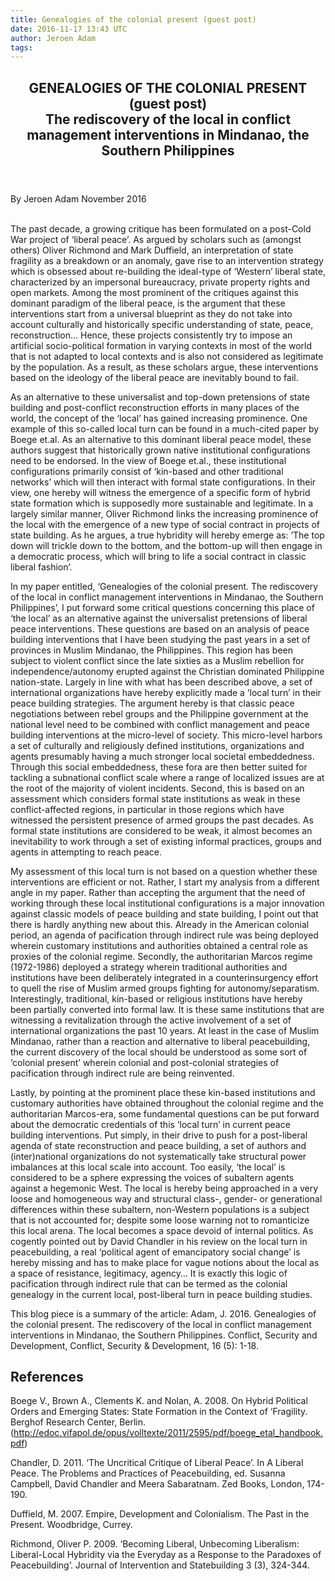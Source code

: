 ```yaml
---
title: Genealogies of the colonial present (guest post)
date: 2016-11-17 13:43 UTC
author: Jeroen Adam
tags:
---
```


<article class="article">
  <header class="title">
    <h1>GENEALOGIES OF THE COLONIAL PRESENT (guest post)<br>
<span class="sub">The rediscovery of the local in conflict management interventions in Mindanao,
the Southern Philippines</span>
</h1>
  </header>
  <footer class="date">
    <time datetime="11/17/2016">By Jeroen Adam November 2016</time>
  </footer>
  <div class="line">&nbsp;</div>
  <div class="body">
    <p>The past decade, a growing critique has been formulated on a post-Cold
War project of ‘liberal peace’. As argued by scholars such as (amongst others)
Oliver Richmond and Mark Duffield, an interpretation of state fragility as a
breakdown or an anomaly, gave rise to an intervention strategy which is obsessed
about re-building the ideal-type of ‘Western’ liberal state, characterized by an
impersonal bureaucracy, private property rights and open markets. Among the most
prominent of the critiques against this dominant paradigm of the liberal peace,
is the argument that these interventions start from a universal blueprint as
they do not take into account culturally and historically specific understanding
of state, peace, reconstruction… Hence, these projects consistently try to
impose an artificial socio-political formation in varying contexts in most of
the world that is not adapted to local contexts and is also not considered as
legitimate by the population. As a result, as these scholars argue, these
interventions based on the ideology of the liberal peace are inevitably bound to
fail. 
</p>
  <p>As an alternative to these universalist and top-down pretensions of state
building and post-conflict reconstruction efforts in many places of the world,
the concept of the ‘local’ has gained increasing prominence. One example of this
so-called local turn can be found in a much-cited paper by Boege et.al.  As an
alternative to this dominant liberal peace model, these authors suggest that
historically grown native institutional configurations need to be endorsed. In
the view of Boege et.al., these institutional configurations primarily consist
of ‘kin-based and other traditional networks’ which will then interact with
formal state configurations. In their view, one hereby will witness the
emergence of a specific form of hybrid state formation which is supposedly more
sustainable and legitimate. In a largely similar manner, Oliver Richmond links
the increasing prominence of the local with the emergence of a new type of
social contract in projects of state building. As he argues, a true hybridity
will hereby emerge as: ‘The top down will trickle down to the bottom, and the
bottom-up will then engage in a democratic process, which will bring to life a
social contract in classic liberal fashion’.
</p>
<p>In my paper entitled, ‘Genealogies of the colonial present. The rediscovery
of the local in conflict management interventions in Mindanao, the Southern
Philippines’, I put forward some critical questions concerning this place of
‘the local’ as an alternative against the universalist pretensions of liberal
peace interventions. These questions are based on an analysis of peace building
interventions that I have been studying the past years in a set of provinces in
Muslim Mindanao, the Philippines. This region has been subject to violent
conflict since the late sixties as a Muslim rebellion for independence/autonomy
erupted against the Christian dominated Philippine nation-state. Largely in line
with what has been described above, a set of international organizations have
hereby explicitly made a ‘local turn’ in their peace building strategies. The
argument hereby is that classic peace negotiations between rebel groups and the
Philippine government at the national level need to be combined with conflict
management and peace building interventions at the micro-level of society. This
micro-level harbors a set of culturally and religiously defined institutions,
organizations and agents presumably having a much stronger local societal
embeddedness. Through this social embeddedness, these fora are then better
suited for tackling a subnational conflict scale where a range of localized
issues are at the root of the majority of violent incidents. Second, this is
based on an assessment which considers formal state institutions as weak in these conflict-affected regions, in
particular in those regions which have witnessed the persistent presence of
armed groups the past decades. As formal state institutions are considered to be
weak, it almost becomes an inevitability to work through a set of existing
informal practices, groups and agents in attempting to reach peace. </p>
<p>
My assessment of this local turn is not based on a question whether these
interventions are efficient or not. Rather, I start my analysis from a different
angle in my paper. Rather than accepting the argument that the need of working
through these local institutional configurations is a major innovation against
classic models of peace building and state building, I point out that there is
hardly anything new about this. Already in the American colonial period, an
agenda of pacification through indirect rule was being deployed wherein
customary institutions and authorities obtained a central role as proxies of the
colonial regime. Secondly, the authoritarian Marcos regime (1972-1986) deployed
a strategy wherein traditional authorities and institutions have been
deliberately integrated in a counterinsurgency effort to quell the rise of
Muslim armed groups fighting for autonomy/separatism. Interestingly,
traditional, kin-based or religious institutions have hereby been partially
converted into formal law. It is these same institutions that are witnessing a
revitalization through the active involvement of a set of international
organizations the past 10 years. At least in the case of Muslim Mindanao, rather
than a reaction and alternative to liberal peacebuilding, the current discovery
of the local should be understood as some sort of ‘colonial present’ wherein
colonial and post-colonial strategies of pacification through indirect rule are
being reinvented. </p>
<p>Lastly, by pointing at the prominent place these kin-based institutions and
customary authorities have obtained throughout the colonial regime and the
authoritarian Marcos-era, some fundamental questions can be put forward about
the democratic credentials of this ‘local turn’ in current peace building
interventions. Put simply, in their drive to push for a post-liberal agenda of
state reconstruction and peace building, a set of authors and (inter)national
organizations do not systematically take structural power imbalances at this
local scale into account. Too easily, ‘the local’ is considered to be a sphere
expressing the voices of subaltern agents against a hegemonic West. The local is
hereby being approached in a very loose and homogeneous way and structural
class-, gender- or generational differences within these subaltern, non-Western
populations is a subject that is not accounted for; despite some loose warning
not to romanticize this local arena. The local becomes a space devoid of
internal politics. As cogently pointed out by David Chandler in his review on
the local turn in peacebuilding, a real ‘political agent of emancipatory social
change’  is hereby missing and has to make place for vague notions about the
local as a space of resistance, legitimacy, agency… It is exactly this logic of
pacification through indirect rule that can be termed as the colonial genealogy
in the current local, post-liberal turn in peace building studies.</p>
<p>This blog piece is a summary of the article: Adam, J. 2016. Genealogies of
the colonial present. The rediscovery of the local in conflict management
interventions in Mindanao, the Southern Philippines. Conflict, Security and
Development, Conflict, Security & Development, 16 (5): 1-18.</p>
<h2>References</h2>
<p>Boege V., Brown A., Clements K. and Nolan, A. 2008. On Hybrid Political
Orders and Emerging States: State Formation in the Context of ‘Fragility.
Berghof Research Center, Berlin.
(<a class="underline" href="http://edoc.vifapol.de/opus/volltexte/2011/2595/pdf/boege_etal_handbook.pdf">http://edoc.vifapol.de/opus/volltexte/2011/2595/pdf/boege_etal_handbook.pdf</a>)</p>
<p>Chandler, D. 2011. ‘The Uncritical Critique of Liberal Peace’. In A Liberal
Peace. The Problems and Practices of Peacebuilding, ed. Susanna Campbell, David
Chandler and Meera Sabaratnam. Zed Books, London, 174-190.</p>
<p>Duffield, M. 2007. Empire, Development and Colonialism. The Past in the
Present. Woodbridge, Currey.</p>
<p>Richmond, Oliver P. 2009. ‘Becoming Liberal, Unbecoming Liberalism:
Liberal-Local Hybridity via the Everyday as a Response to the Paradoxes of
Peacebuilding’. Journal of Intervention and Statebuilding 3 (3), 324-344.</p>
  </div>
</article>

